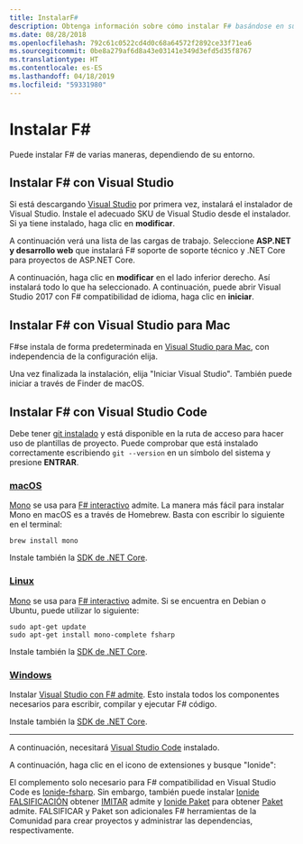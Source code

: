 ```yaml
---
title: InstalarF#
description: Obtenga información sobre cómo instalar F# basándose en su entorno.
ms.date: 08/28/2018
ms.openlocfilehash: 792c61c0522cd4d0c68a64572f2892ce33f71ea6
ms.sourcegitcommit: 0be8a279af6d8a43e03141e349d3efd5d35f8767
ms.translationtype: HT
ms.contentlocale: es-ES
ms.lasthandoff: 04/18/2019
ms.locfileid: "59331980"
---
```

# <a name="install-f"></a>Instalar F\#

Puede instalar F# de varias maneras, dependiendo de su entorno.

## <a name="install-f-with-visual-studio"></a>Instalar F# con Visual Studio

Si está descargando [Visual Studio](https://visualstudio.microsoft.com/vs/?utm_medium=microsoft&utm_source=docs.microsoft.com&utm_campaign=inline+link) por primera vez, instalará el instalador de Visual Studio. Instale el adecuado SKU de Visual Studio desde el instalador. Si ya tiene instalado, haga clic en **modificar**.

A continuación verá una lista de las cargas de trabajo. Seleccione **ASP.NET y desarrollo web** que instalará F# soporte de soporte técnico y .NET Core para proyectos de ASP.NET Core.

A continuación, haga clic en **modificar** en el lado inferior derecho.  Así instalará todo lo que ha seleccionado. A continuación, puede abrir Visual Studio 2017 con F# compatibilidad de idioma, haga clic en **iniciar**.

## <a name="install-f-with-visual-studio-for-mac"></a>Instalar F# con Visual Studio para Mac

F#se instala de forma predeterminada en [Visual Studio para Mac](https://visualstudio.microsoft.com/vs/mac/?utm_medium=microsoft&utm_source=docs.microsoft.com&utm_campaign=inline+link), con independencia de la configuración elija.

Una vez finalizada la instalación, elija "Iniciar Visual Studio". También puede iniciar a través de Finder de macOS.

## <a name="install-f-with-visual-studio-code"></a>Instalar F# con Visual Studio Code

Debe tener [git instalado](https://git-scm.com/download) y está disponible en la ruta de acceso para hacer uso de plantillas de proyecto. Puede comprobar que está instalado correctamente escribiendo `git --version` en un símbolo del sistema y presione **ENTRAR**.

### <a name="macostabmacos"></a>[macOS](#tab/macos)

[Mono](https://www.mono-project.com) se usa para [ F# interactivo](../tutorials/fsharp-interactive/index.md) admite. La manera más fácil para instalar Mono en macOS es a través de Homebrew. Basta con escribir lo siguiente en el terminal:

```console
brew install mono
```

Instale también la [SDK de .NET Core](https://www.microsoft.com/net/download).

### <a name="linuxtablinux"></a>[Linux](#tab/linux)

[Mono](https://www.mono-project.com) se usa para [ F# interactivo](../tutorials/fsharp-interactive/index.md) admite. Si se encuentra en Debian o Ubuntu, puede utilizar lo siguiente:

```console
sudo apt-get update
sudo apt-get install mono-complete fsharp
```

Instale también la [SDK de .NET Core](https://www.microsoft.com/net/download).

### <a name="windowstabwindows"></a>[Windows](#tab/windows)

Instalar [Visual Studio con F# admite](#install-f-with-visual-studio). Esto instala todos los componentes necesarios para escribir, compilar y ejecutar F# código.

Instale también la [SDK de .NET Core](https://www.microsoft.com/net/download/).

---

A continuación, necesitará [Visual Studio Code](https://code.visualstudio.com) instalado.

A continuación, haga clic en el icono de extensiones y busque "Ionide":

El complemento solo necesario para F# compatibilidad en Visual Studio Code es [Ionide-fsharp](https://marketplace.visualstudio.com/items?itemName=Ionide.Ionide-fsharp). Sin embargo, también puede instalar [Ionide FALSIFICACIÓN](https://marketplace.visualstudio.com/items?itemName=Ionide.Ionide-FAKE) obtener [IMITAR](https://fsharp.github.io/FAKE/) admite y [Ionide Paket](https://marketplace.visualstudio.com/items?itemName=Ionide.Ionide-Paket) para obtener [Paket](https://fsprojects.github.io/Paket/) admite. FALSIFICAR y Paket son adicionales F# herramientas de la Comunidad para crear proyectos y administrar las dependencias, respectivamente.
